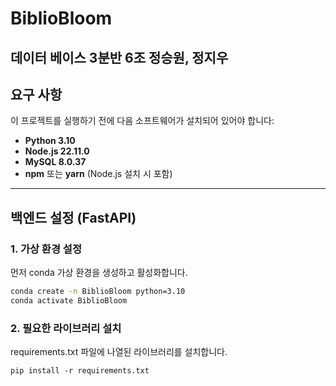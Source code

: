 # BiblioBloom
데이터 베이스 3분반 6조 정승원, 정지우
---

## 요구 사항
이 프로젝트를 실행하기 전에 다음 소프트웨어가 설치되어 있어야 합니다:
- **Python 3.10**
- **Node.js 22.11.0**
- **MySQL 8.0.37**
- **npm** 또는 **yarn** (Node.js 설치 시 포함)

---

## 백엔드 설정 (FastAPI)

### 1. 가상 환경 설정
먼저 conda 가상 환경을 생성하고 활성화합니다.

```bash
conda create -n BiblioBloom python=3.10
conda activate BiblioBloom
```

### 2. 필요한 라이브러리 설치
requirements.txt 파일에 나열된 라이브러리를 설치합니다.

```
pip install -r requirements.txt
```
